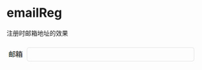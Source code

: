 emailReg
========

注册时邮箱地址的效果

![图片效果](http://github.com/jianhuayixiao/emailReg/raw/master/img/1.jpg)


